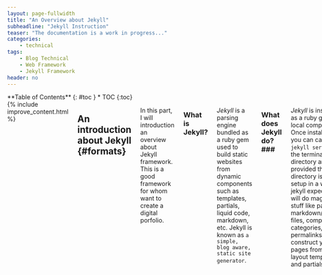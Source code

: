 ```yaml
---
layout: page-fullwidth
title: "An Overview about Jekyll"
subheadline: "Jekyll Instruction"
teaser: "The documentation is a work in progress..."
categories:
    - technical
tags:
    - Blog Technical
    - Web Framework
    - Jekyll Framework
header: no
---
```

<div class="row">
<div class="medium-4 medium-push-8 columns" markdown="1">
<div class="panel radius" markdown="1">
**Table of Contents**
{: #toc }
*  TOC
{:toc}
</div>
</div><!-- /.medium-4.columns -->



<div class="medium-8 medium-pull-4 columns" markdown="1">
{% include improve_content.html %}

## An introduction about Jekyll {#formats}
In this part, I will introduction an overview about Jekyll framework. This is a good framework for whom want to create a digital porfolio. 

### What is Jekyll? ###
*Jekyll* is a parsing engine bundled as a ruby gem used to build static websites from dynamic components such as templates, partials, liquid code, markdown, etc. Jekyll is known as `a simple, blog aware, static site generator`.


### What does Jekyll do?###
*Jekyll* is installed as a ruby gem local computer. Once installed you can call `jekyll serve` in the terminal in a directory and provided that directory is setup in a way jekyll expects, it will do magic stuff like parse markdown/textile files, compute categories, tags, permalinks, and construct your pages from layout templates and partials.

Once parsed, Jekyll stores the result in a self-contained static `_site` folder. The intention here is that you can serve all contents in this folder statically from a plain static web-server.

You can think of Jekyll as a normalish dynamic blog but rather than parsing content, templates, and tags on each request, Jekyll does this once beforehand and caches the entire website in a folder for serving statically.

### Jekyll is Not Blogging Software.###

> Jekyll is a parsing engine.
<cite>Jekyll framework</cite>

*Jekyll* does not come with any content nor does it have any templates or design elements. This is a common source of confusion when getting started. Jekyll does not come with anything you actually use or see on your website - you have to make it.

### Why Should I Care?###
Jekyll is very minimalistic and very efficient. The most important thing to realize about Jekyll is that it creates a static representation of your website requiring only a static web-server. Traditional dynamic blogs like Wordpress require a database and server-side code. Heavily trafficked dynamic blogs must employ a caching layer that ultimately performs the same job Jekyll sets out to do; serve static content.

Therefore if you like to keep things simple and you prefer the command-line over an admin panel UI then give Jekyll a try.

> Developers like Jekyll because we can write content like we write code:
<cite>Jekyll framework</cite>

- Ability to write content in markdown or textile in your favorite text-editor.
- Ability to write and preview your content via localhost.
- No internet connection required.
- Ability to publish via git.
- Ability to host your blog on a static web-server.
- Ability to host freely on GitHub Pages.
- No database required.

## How Jekyll works

{% include alert info='<ins><b>Heads up!</b></ins><br>The following is a complete but concise outline of exactly how Jekyll works. Core concepts are introduced in rapid succession without code examples. This information is not intended to specifically teach you how to do anything, rather it is intended to give you the full picture relative to what is going on in Jekyll-world. Learning these core concepts should help you avoid common frustrations and ultimately help you better understand the code examples contained throughout Jekyll-Bootstrap.' %}

### Initial Setup
After [installing Jekyll][1] you'll need to format your website directory in a way jekyll expects. Jekyll-bootstrap conveniently provides the base directory format.

**The Jekyll Application Base Format:** 
Jekyll expects your website directory to be laid out like so:

~~~
├── _config.yml
├── _drafts
|   ├── begin-with-the-crazy-ideas.textile
|   └── on-simplicity-in-technology.markdown
├── _includes
|   ├── footer.html
|   └── header.html
├── _layouts
|   ├── default.html
|   └── post.html
├── _posts
|   ├── 2007-10-29-why-every-programmer-should-play-nethack.markdown
|   └── 2009-04-26-barcamp-boston-4-roundup.textile
├── assets
|   └── css
|   └── javascript
├── _site
├── .jekyll-metadata
└── index.html
~~~
**_config.yml**: Stores configuration data.

**_includes**: This folder is for partial views.

**_layouts**: This folder is for the main templates your content will be inserted into. You can have different layouts for different pages or page sections.

**_posts**: This folder contains your dynamic content/posts. the naming format is required to be `@YEAR-MONTH-DATE-title.MARKUP@.`

**_site**: This is where the generated site will be placed once Jekyll is done transforming it.

**assets**: This folder is not part of the standard jekyll structure. The assets folder represents any generic folder you happen to create in your root directory. Directories and files not properly formatted for jekyll will be left untouched for you to serve normally.
[read more] [2]

### Jekyll Configuration 
Jekyll supports various configuration options that are fully outlined [here:][3]

## Content in Jekyll
Content in Jekyll is either a post or a page. These content "objects" get inserted into one or more templates to build the final output for its respective static-page.

###Posts and Pages
Both posts and pages should be written in markdown, textile, or HTML and may also contain Liquid templating syntax. Both posts and pages can have meta-data assigned on a per-page basis such as title, url path, as well as arbitrary custom meta-data.

####Working With Posts
**Creating a Post:** Posts are created by properly formatting a file and placing it the _posts folder.

**Formatting:** A post must have a valid filename in the form `YEAR-MONTH-DATE-title.MARKUP` and be placed in the `_posts` directory. If the data format is invalid Jekyll will not recognize the file as a post. The date and title are automatically parsed from the filename of the post file. Additionally, each file must have YAML Front-Matter prepended to its content. YAML Front-Matter is a valid YAML syntax specifying meta-data for the given file.

**Order:** Ordering is an important part of Jekyll but it is hard to specify a custom ordering strategy. Only reverse chronological and chronological ordering is supported in Jekyll.

Since the date is hard-coded into the filename format, to change the order, you must change the dates in the filenames.

**Tags:** Posts can have tags associated with them as part of their `meta-data`. Tags may be placed on posts by providing them in the post's YAML front matter. You have access to the post-specific tags in the templates. These tags also get added to the sitewide collection.

**Categories:** Posts may be categorized by providing one or more categories in the YAML front matter. Categories offer more significance over tags in that they can be reflected in the URL path to the given post. Note categories in Jekyll work in a specific way. If you define more than one category you are defining a category hierarchy "set". Example:

~~~
1.    ---
2.    title :  Hello World
3.    categories : [lessons, beginner]
4     ---
~~~

This defines the category hierarchy "lessons/beginner". Note this is one category node in Jekyll. You won't find "lessons" and "beginner" as two separate categories unless you define them elsewhere as singular categories.

####Working With Pages
**Creating a Page:** Pages are created by properly formatting a file and placing it anywhere in the root directory or subdirectories that do not start with an underscore.

**Formatting**: In order to register as a Jekyll page the file must contain YAML Front-Matter. Registering a page means **1)** that Jekyll will process the page and **2)** that the page object will be available in the site.pages array for inclusion into your templates.

**Categories and Tags**
Pages do not compute categories nor tags so defining them will have no effect.

**Sub-Directories**
If pages are defined in sub-directories, the path to the page will be reflected in the url. Example:

~~~
├── people
|     ├── DuyBui
|            └──  eassy.html
~~~

This page will be available at `http://yourdomain.com/people/DuyBui/essay.html`

**Recommended Pages**
    - **index.html**: You will always want to define the root index.html page as this will display on your root URL.
    - **404.html**: Create a root 404.html page and GitHub Pages will serve it as your 404 response.
    - **sitemap.html**: Generating a sitemap is good practice for SEO.
    - **about.html**: A nice about page is easy to do and gives the human perspective to your website.

### Templates in Jekyll
Templates are used to contain a page's or post's content. All templates have access to a global site object variable: site as well as a page object variable: page. The site variable holds all accessible content and metadata relative to the site. The page variable holds accessible data for the given page or post being rendered at that point.

**Create a Template:** Templates are created by properly formatting a file and placing it in the `_layouts` directory.

**Formatting:** Templates should be coded in HTML and contain YAML Front Matter. All templates can contain Liquid code to work with your site's data.

**Rending Page/Post Content in a Template:** There is a special variable in all templates named : `content`. The content variable holds the page/post content including any sub-template content previously defined. Render the content variable wherever you want your main content to be injected into your template:

**Sub-Templates**
Sub-templates are exactly templates with the only difference being they define another "root" layout/template within their YAML Front Matter. This essentially means a template will render inside of another template.

**Includes**
In Jekyll you can define include files by placing them in the `_includes` folder. Includes are NOT templates, rather they are just code snippets that get included into templates. In this way, you can treat the code inside includes as if it was native to the parent template.

Any valid template code may be used in includes.

## Using Liquid for Templating
Templating is perhaps the most confusing and frustrating part of Jekyll. This is mainly due to the fact that Jekyll templates must use the Liquid Templating Language.

###What is Liquid?###
[Liquid][4] is a secure templating language developed by [Shopify][5]. Liquid is designed for end-users to be able to execute logic within template files without imposing any security risk on the hosting server.

Jekyll uses Liquid to generate the post content within the final page layout structure and as the primary interface for working with your site and post/page data.

###Why Do We Have to Use Liquid?##
GitHub uses Jekyll to power [GitHub Pages][6]. GitHub cannot afford to run arbitrary code on their servers so they lock developers down via Liquid.

###Liquid is Not Programmer-Friendly.###

The short story is liquid is not real code and its not intended to execute real code. The point being you can't do jackshit in liquid that hasn't been allowed explicitly by the implementation. What's more you can only access data-structures that have been explicitly passed to the template.

In Jekyll's case it is not possible to alter what is passed to Liquid without hacking the gem or running custom plugins. Both of which cannot be supported by GitHub Pages.

{% include alert info='My personal stance is to not invest time trying to hack liquid. It is really unnecessary from a <i>programmer s</i> perspective. That is to say if you have the ability to run custom plugins (i.e. run arbitrary ruby code) you are better off sticking with ruby. Toward that end I have built <a href="http://github.com/plusjade/mustache-with-jekyll">Mustache-with-Jekyll</a> which is now abandoned =/. You should use <a href="http://ruhoh.com">http://ruhoh.com</a> instead =D.' %}

### Static Assets
Static assets are any file in the root or non-underscored subfolders that are not pages. That is they have no valid YAML Front Matter and are thus not treated as Jekyll Pages. Static assets should be used for images, css, and javascript files.

### How Jekyll Parses Files
Remember Jekyll is a processing engine. There are two main types of parsing in Jekyll.
    - **Content parsing:** This is done with textile or markdown.
    - **Template parsing:** This is done with the liquid templating language.
And thus there are two main types of file formats needed for this parsing.
    - **Post and Page files:** All content in Jekyll is either a post or a page so valid posts and pages are parsed with markdown or textile.
    - **Template files:** These files go in _layouts folder and contain your blogs templates. They should be made in HTML with the help of Liquid syntax. Since include files are simply injected into templates they are essentially parsed as if they were native to the template.

####Arbitrary files and folders.
Files that are not valid pages are treated as static content and pass through Jekyll untouched and reside on your blog in the exact structure and format they originally existed in.

####Formatting Files for Parsing.

We've outlined the need for valid formatting using YAML Front Matter. Templates, posts, and pages all need to provide valid YAML Front Matter even if the Matter is empty. This is the only way Jekyll knows you want the file processed.

YAML Front Matter must be prepended to the top of template/post/page files:
`---
layout: post
category : pages
tags : [how-to, jekyll]
---`
Three hyphens on a new line start the Front-Matter block and three hyphens on a new line end the block. The data inside the block must be valid YAML.

Configuration parameters for YAML Front-Matter is outlined here: [A comprehensive explanation of YAML Front Matter] [7]

####Defining Layouts for Posts and Templates Parsing.
The layout parameter in the YAML Front Matter defines the template file for which the given post or template should be injected into. If a template file specifies a layout parameter, it is effectively being used as a sub-template. That is to say loading a post file into a template file that refers to another template file will work in the way you'd expect; as a nested sub-template.

###How Jekyll Generates the Final Static Files.
Ultimately, Jekyll's job is to generate a static representation of your website. The following is an outline of how that's done:
**Jekyll collects data.**
Jekyll scans the posts directory and collects all posts files as post objects. It then scans the layout assets and collects those and finally scans other directories in search of pages.

**Jekyll computes data.**
Jekyll takes these objects, computes metadata (permalinks, tags, categories, titles, dates) from them and constructs one big site object that holds all the posts, pages, layouts, and respective metadata. At this stage your site is one big computed ruby object.

**Jekyll liquifies posts and templates.**
Next jekyll loops through each post file and converts (through markdown or textile) and liquifies the post inside of its respective layout(s). Once the post is parsed and liquified inside the the proper layout structure, the layout itself is "liquified".
Liquification is defined as follows: Jekyll initiates a Liquid template, and passes a simpler hash representation of the ruby site object as well as a simpler hash representation of the ruby post object. These simplified data structures are what you have access to in the templates.

**Jekyll generates output.**
Finally the liquid templates are "rendered", thereby processing any liquid syntax provided in the templates and saving the final, static representation of the file.

{% include alert warning='Because Jekyll computes the entire site in one fell swoop, each template is given access to a global site hash that contains useful data. It is this data that you will iterate through and format using the Liquid tags and filters in order to render it onto a given page. <br>Remember, in Jekyll you are an end-user. Your API has only two components: <br><ul><li>1) The manner in which you setup your directory.</li> <li>2) The liquid syntax and variables passed into the liquid templates.</li></ul>' %}

All the data objects available to you in the templates via Liquid are outlined in the API Section of Jekyll-Bootstrap. You can also read the original documentation [here][8]:

##Conclusion
I hope this paints a clearer picture of what Jekyll is doing and why it works the way it does. As noted, our main programming constraint is the fact that our API is limited to what is accessible via Liquid and Liquid only.

Jekyll-bootstrap is intended to provide helper methods and strategies aimed at making it more intuitive and easier to work with Jekyll.

Thank you for reading this far and waiting for next post.

{% include improve_content.html %}

</div><!-- /.medium-8.columns -->
</div><!-- /.row -->

 [1]: http://jekyllrb.com/docs/installation/
 [2]: http://jekyllrb.com/docs/usage/
 [3]: http://jekyllrb.com/docs/configuration/
 [4]: https://github.com/Shopify/liquid/
 [5]: http://www.shopify.com/
 [6]: https://pages.github.com/
 [7]: http://jekyllrb.com/docs/frontmatter/
 [8]: http://jekyllrb.com/docs/variables/
 [9]: #
 [10]: #